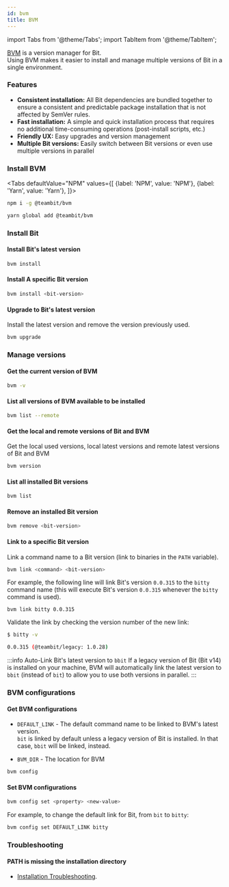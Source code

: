 ```yaml
---
id: bvm
title: BVM
---
```


import Tabs from '@theme/Tabs';
import TabItem from '@theme/TabItem';

[BVM](https://github.com/teambit/bvm) is a version manager for Bit.  
Using BVM makes it easier to install and manage multiple versions of Bit in a single environment.

### Features

- **Consistent installation:** All Bit dependencies are bundled together to ensure a consistent and predictable package installation that is not affected by SemVer rules.
- **Fast installation:** A simple and quick installation process that requires no additional time-consuming operations (post-install scripts, etc.)
- **Friendly UX:** Easy upgrades and version management
- **Multiple Bit versions:** Easily switch between Bit versions or even use multiple versions in parallel

### Install BVM

<Tabs
defaultValue="NPM"
values={[
{label: 'NPM', value: 'NPM'},
{label: 'Yarn', value: 'Yarn'},
]}>
<TabItem value="NPM">

```bash
npm i -g @teambit/bvm
```

  </TabItem>
  <TabItem value="Yarn">

```bash
yarn global add @teambit/bvm
```

  </TabItem>
</Tabs>

### Install Bit

#### Install Bit's latest version

```bash
bvm install
```

#### Install A specific Bit version

```bash
bvm install <bit-version>
```

#### Upgrade to Bit's latest version

Install the latest version and remove the version previously used.

```bash
bvm upgrade
```

### Manage versions

#### Get the current version of BVM

```bash
bvm -v
```

#### List all versions of BVM available to be installed

```bash
bvm list --remote
```

#### Get the local and remote versions of Bit and BVM

Get the local used versions, local latest versions and remote latest versions of Bit and BVM

```bash
bvm version
```

#### List all installed Bit versions

```bash
bvm list
```

#### Remove an installed Bit version

```bash
bvm remove <bit-version>
```

#### Link to a specific Bit version

Link a command name to a Bit version (link to binaries in the `PATH` variable).

```bash
bvm link <command> <bit-version>
```

For example, the following line will link Bit's version `0.0.315` to the `bitty` command name
(this will execute Bit's version `0.0.315` whenever the `bitty` command is used).

```
bvm link bitty 0.0.315
```

Validate the link by checking the version number of the new link:

```bash
$ bitty -v

0.0.315 (@teambit/legacy: 1.0.28)
```

:::info Auto-Link Bit's latest version to `bbit`
If a legacy version of Bit (Bit v14) is installed on your machine,
BVM will automatically link the latest version to `bbit` (instead of `bit`) to allow you to use both versions in parallel.
:::

### BVM configurations

#### Get BVM configurations

- `DEFAULT_LINK` - The default command name to be linked to BVM's latest version.  
  `bit` is linked by default unless a legacy version of Bit is installed. In that case, `bbit` will be linked, instead.

- `BVM_DIR` - The location for BVM

```bash
bvm config
```

#### Set BVM configurations

```bash
bvm config set <property> <new-value>
```

For example, to change the default link for Bit, from `bit` to `bitty`:

```bash
bvm config set DEFAULT_LINK bitty
```

### Troubleshooting

#### PATH is missing the installation directory

- [Installation Troubleshooting](/troubleshooting/installation-troubleshooting).
